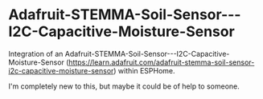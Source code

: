 # Adafruit-STEMMA-Soil-Sensor---I2C-Capacitive-Moisture-Sensor

Integration of an Adafruit-STEMMA-Soil-Sensor---I2C-Capacitive-Moisture-Sensor (https://learn.adafruit.com/adafruit-stemma-soil-sensor-i2c-capacitive-moisture-sensor) within ESPHome.

I'm completely new to this, but maybe it could be of help to someone.
